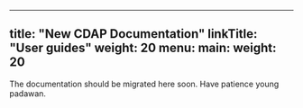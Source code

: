 
---
title: "New CDAP Documentation"
linkTitle: "User guides"
weight: 20
menu:
  main:
    weight: 20
---

The documentation should be migrated here soon. Have patience young padawan.